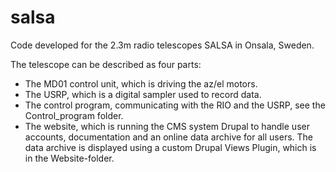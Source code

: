 salsa
=====

Code developed for the 2.3m radio telescopes SALSA in Onsala, Sweden.

The telescope can be described as four parts:
- The MD01 control unit, which is driving the az/el motors.
- The USRP, which is a digital sampler used to record data.
- The control program, communicating with the RIO and the USRP,
  see the Control_program folder.
- The website, which is running the CMS system Drupal to handle user
  accounts, documentation and an online data archive for all users.
  The data archive is displayed using a custom Drupal Views Plugin, which
  is in the Website-folder.
  
